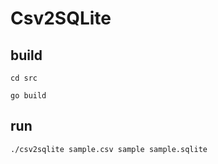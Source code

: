 # Csv2SQLite

## build

```shell
cd src

go build
```

## run

```shell
./csv2sqlite sample.csv sample sample.sqlite
```